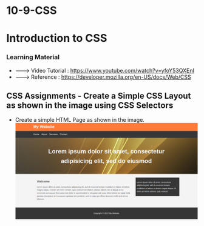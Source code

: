 # 10-9-CSS

# Introduction to CSS 

### Learning Material
* ---> Video Tutorial : https://www.youtube.com/watch?v=yfoY53QXEnI
* ---> Reference : https://developer.mozilla.org/en-US/docs/Web/CSS

## CSS Assignments - Create a Simple CSS Layout as shown in the image using CSS Selectors 
* Create a simple HTML Page as shown in the image.
![alt text](https://github.com/bangalorebyte-cohort22/Introduction-CSS/blob/master/css%20assignment.png)
